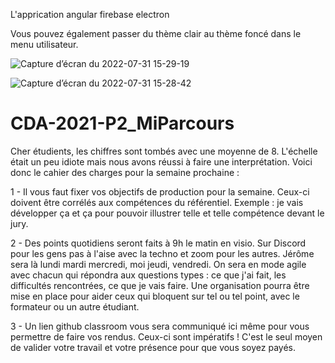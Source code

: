 L'apprication angular firebase electron

Vous pouvez également passer du thème clair au thème foncé dans le menu utilisateur.

![Capture d’écran du 2022-07-31 15-29-19](https://user-images.githubusercontent.com/67426565/182032039-3fa68a50-72a8-4d12-aef0-527381b1a8fe.png)

![Capture d’écran du 2022-07-31 15-28-42](https://user-images.githubusercontent.com/67426565/182032066-9dc5dbab-0fe1-4add-a248-bdb23f37849e.png)




# CDA-2021-P2_MiParcours

Cher étudients, les chiffres sont tombés avec une moyenne de 8. L'échelle était un peu idiote mais nous avons réussi à faire une interprétation.
Voici donc le cahier des charges pour la semaine prochaine : 

1 - Il vous faut fixer vos objectifs de production pour la semaine. Ceux-ci doivent être corrélés aux compétences du référentiel. Exemple : je vais développer ça et ça pour pouvoir illustrer telle et telle compétence devant le jury.

2 - Des points quotidiens seront faits à 9h le matin en visio. Sur Discord pour les gens pas à l'aise avec la techno et zoom pour les autres. Jérôme sera là lundi mardi mercredi, moi jeudi, vendredi. On sera en mode agile avec chacun qui répondra aux questions types : ce que j'ai fait, les difficultés rencontrées, ce que je vais faire. Une organisation pourra être mise en place pour aider ceux qui bloquent sur tel ou tel point, avec le formateur ou un autre étudiant.

3 - Un lien github classroom vous sera communiqué ici même pour vous permettre de faire vos rendus. Ceux-ci sont impératifs ! C'est le seul moyen de valider votre travail et votre présence pour que vous soyez payés.
